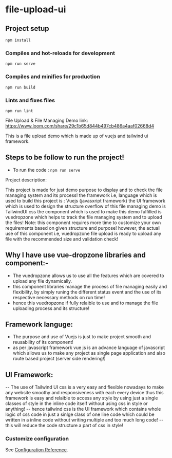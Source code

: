 # file-upload-ui

## Project setup
```
npm install
```

### Compiles and hot-reloads for development
```
npm run serve
```

### Compiles and minifies for production
```
npm run build
```

### Lints and fixes files
```
npm run lint
```


File Upload & File Managing Demo link: https://www.loom.com/share/29c1b65d844b497cb486a4aaf02668d4

This is a file upload demo which is made up of vuejs and tailwind ui framework.

## Steps to be follow to run the project!

- To run the code : `npm run serve`
 
Project description:

This project is made for just demo purpose to display and to check the file managing system and its process!
the framework i.e, language which is used to build this project is : Vuejs (javasxript framework)
the UI framework which is used to design the structure overflow of this file managing demo is TailwindUI css
the component which is used to make this demo fulfilled is vuedropzone which helps to track the file managing system and to upload the files!
Note: this component requires more time to customize your own requirements based on given structure and purpose! however, the actuall use of this component i.e, vuedropzone file upload is ready to upload any file with the recommended size and validation check!


## Why I have use vue-dropzone libraries and component:-

- The vuedropzone allows us to use all the features which are covered to upload any file dynamically.
- this component libraries manage the process of file managing easily and flexibility, by simply runing the different status event and the use of its respective necessary methods on run time!
- hence this vuedropzone if fully relaible to use and to manage the file uploading process and its structure!


## Framework languge:

- The purpose and use of Vuejs is just to make project smooth and reusability of its component!
- as per javascript framework vue js is an advance language of javascript which allows us to make any project as single page application and also route based project (server side rendering!)

## UI Framework: 

-- The use of Tailwind UI css is a very easy and flexible nowadays to make any website smoothy and responsiveness with each every device thus this framework is easy and relaible to access any style by using just a single classes of style in the inline code itself without using css in style or anything!
-- hence tailwind css is the UI framework which contains whole logic of css code in just a sinlge class of one line code which could be written in a inline code without writing multiple and too much long code!
-- this will reduce the code structure a part of css in style!


### Customize configuration
See [Configuration Reference](https://cli.vuejs.org/config/).
